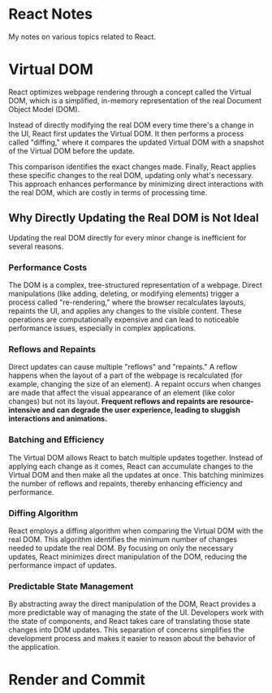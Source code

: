 # React Notes

My notes on various topics related to React.

# Virtual DOM

React optimizes webpage rendering through a concept called the Virtual DOM, which is a simplified, in-memory representation of the real Document Object Model (DOM).

Instead of directly modifying the real DOM every time there's a change in the UI, React first updates the Virtual DOM. It then performs a process called "diffing," where it compares the updated Virtual DOM with a snapshot of the Virtual DOM before the update.

This comparison identifies the exact changes made. Finally, React applies these specific changes to the real DOM, updating only what's necessary. This approach enhances performance by minimizing direct interactions with the real DOM, which are costly in terms of processing time.

## Why Directly Updating the Real DOM is Not Ideal

Updating the real DOM directly for every minor change is inefficient for several reasons.

### Performance Costs

The DOM is a complex, tree-structured representation of a webpage. Direct manipulations (like adding, deleting, or modifying elements) trigger a process called "re-rendering," where the browser recalculates layouts, repaints the UI, and applies any changes to the visible content. These operations are computationally expensive and can lead to noticeable performance issues, especially in complex applications.

### Reflows and Repaints

Direct updates can cause multiple "reflows" and "repaints." A reflow happens when the layout of a part of the webpage is recalculated (for example, changing the size of an element). A repaint occurs when changes are made that affect the visual appearance of an element (like color changes) but not its layout. **Frequent reflows and repaints are resource-intensive and can degrade the user experience, leading to sluggish interactions and animations.**

### Batching and Efficiency

The Virtual DOM allows React to batch multiple updates together. Instead of applying each change as it comes, React can accumulate changes to the Virtual DOM and then make all the updates at once. This batching minimizes the number of reflows and repaints, thereby enhancing efficiency and performance.

### Diffing Algorithm

React employs a diffing algorithm when comparing the Virtual DOM with the real DOM. This algorithm identifies the minimum number of changes needed to update the real DOM. By focusing on only the necessary updates, React minimizes direct manipulation of the DOM, reducing the performance impact of updates.

### Predictable State Management

By abstracting away the direct manipulation of the DOM, React provides a more predictable way of managing the state of the UI. Developers work with the state of components, and React takes care of translating those state changes into DOM updates. This separation of concerns simplifies the development process and makes it easier to reason about the behavior of the application.

# Render and Commit
